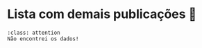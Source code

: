 # Lista com demais publicações 📓

```{admonition} Dúvida
:class: attention
Não encontrei os dados!
```